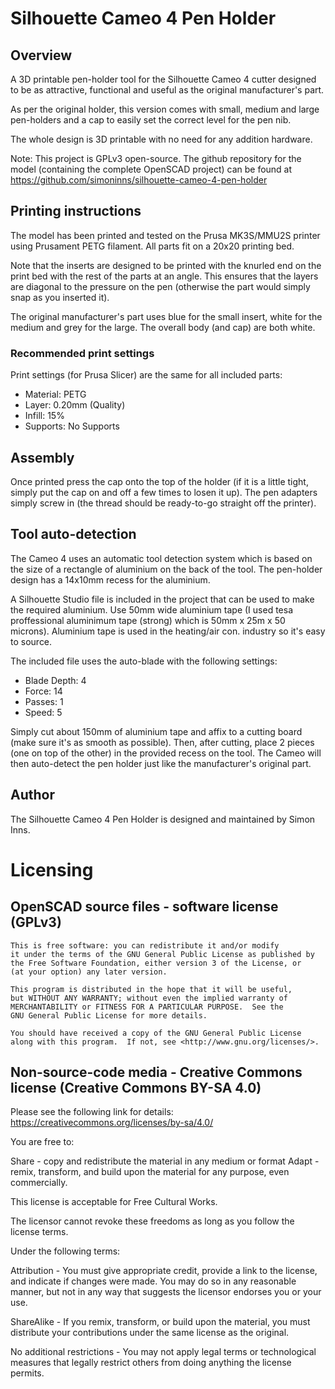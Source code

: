 # Silhouette Cameo 4 Pen Holder
## Overview
A 3D printable pen-holder tool for the Silhouette Cameo 4 cutter designed to be as attractive, functional and useful as the original manufacturer's part.

As per the original holder, this version comes with small, medium and large pen-holders and a cap to easily set the correct level for the pen nib.

The whole design is 3D printable with no need for any addition hardware.

Note: This project is GPLv3 open-source. The github repository for the model (containing the complete OpenSCAD project) can be found at https://github.com/simoninns/silhouette-cameo-4-pen-holder

## Printing instructions
The model has been printed and tested on the Prusa MK3S/MMU2S printer using Prusament PETG filament. All parts fit on a 20x20 printing bed.

Note that the inserts are designed to be printed with the knurled end on the print bed with the rest of the parts at an angle.  This ensures that the layers are diagonal to the pressure on the pen (otherwise the part would simply snap as you inserted it).

The original manufacturer's part uses blue for the small insert, white for the medium and grey for the large.  The overall body (and cap) are both white.

### Recommended print settings

Print settings (for Prusa Slicer) are the same for all included parts:

* Material: PETG
* Layer: 0.20mm (Quality)
* Infill: 15%
* Supports: No Supports

## Assembly
Once printed press the cap onto the top of the holder (if it is a little tight, simply put the cap on and off a few times to losen it up).  The pen adapters simply screw in (the thread should be ready-to-go straight off the printer).

## Tool auto-detection
The Cameo 4 uses an automatic tool detection system which is based on the size of a rectangle of aluminium on the back of the tool.  The pen-holder design has a 14x10mm recess for the aluminium.

A Silhouette Studio file is included in the project that can be used to make the required aluminium.  Use 50mm wide aluminium tape (I used tesa proffessional aluminimum tape (strong) which is 50mm x 25m x 50 microns).  Aluminium tape is used in the heating/air con. industry so it's easy to source.

The included file uses the auto-blade with the following settings:

* Blade Depth: 4
* Force: 14
* Passes: 1
* Speed: 5

Simply cut about 150mm of aluminium tape and affix to a cutting board (make sure it's as smooth as possible). Then, after cutting, place 2 pieces (one on top of the other) in the provided recess on the tool.  The Cameo will then auto-detect the pen holder just like the manufacturer's original part.

## Author
The Silhouette Cameo 4 Pen Holder is designed and maintained by Simon Inns.

# Licensing
## OpenSCAD source files - software license (GPLv3)

    This is free software: you can redistribute it and/or modify
    it under the terms of the GNU General Public License as published by
    the Free Software Foundation, either version 3 of the License, or
    (at your option) any later version.
    
    This program is distributed in the hope that it will be useful,
    but WITHOUT ANY WARRANTY; without even the implied warranty of
    MERCHANTABILITY or FITNESS FOR A PARTICULAR PURPOSE.  See the
    GNU General Public License for more details.
    
    You should have received a copy of the GNU General Public License
    along with this program.  If not, see <http://www.gnu.org/licenses/>.

## Non-source-code media - Creative Commons license (Creative Commons BY-SA 4.0)
Please see the following link for details: https://creativecommons.org/licenses/by-sa/4.0/

You are free to:

Share - copy and redistribute the material in any medium or format
Adapt - remix, transform, and build upon the material
for any purpose, even commercially.

This license is acceptable for Free Cultural Works.

The licensor cannot revoke these freedoms as long as you follow the license terms.

Under the following terms:

Attribution - You must give appropriate credit, provide a link to the license, and indicate if changes were made. You may do so in any reasonable manner, but not in any way that suggests the licensor endorses you or your use.

ShareAlike - If you remix, transform, or build upon the material, you must distribute your contributions under the same license as the original.

No additional restrictions - You may not apply legal terms or technological measures that legally restrict others from doing anything the license permits.
